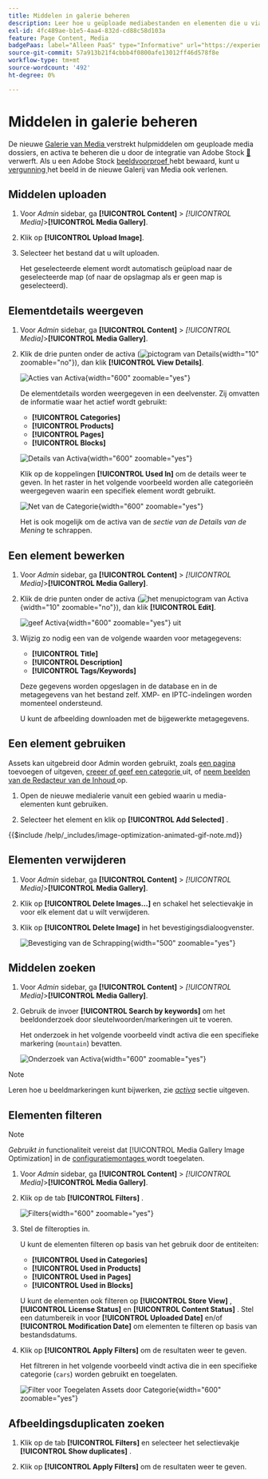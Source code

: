 ```yaml
---
title: Middelen in galerie beheren
description: Leer hoe u geüploade mediabestanden en elementen die u via Adobe Stock-integratie aanschaft, beheert.
exl-id: 4fc489ae-b1e5-4aa4-832d-cd88c58d103a
feature: Page Content, Media
badgePaas: label="Alleen PaaS" type="Informative" url="https://experienceleague.adobe.com/nl/docs/commerce/user-guides/product-solutions" tooltip="Is alleen van toepassing op Adobe Commerce op Cloud-projecten (door Adobe beheerde PaaS-infrastructuur) en op projecten in het veld."
source-git-commit: 57a913b21f4cbbb4f0800afe13012ff46d578f8e
workflow-type: tm+mt
source-wordcount: '492'
ht-degree: 0%

---
```


# Middelen in galerie beheren

De nieuwe [ Galerie van Media ](media-gallery.md) verstrekt hulpmiddelen om geuploade media dossiers, en activa te beheren die u door de integratie van Adobe Stock [&#128279;](adobe-stock.md) verwerft. Als u een Adobe Stock [ beeldvoorproef ](adobe-stock-save-preview.md) hebt bewaard, kunt u [ vergunning ](adobe-stock-license-image.md) het beeld in de nieuwe Galerij van Media ook verlenen.

## Middelen uploaden

1. Voor _Admin_ sidebar, ga **[!UICONTROL Content]** > _[!UICONTROL Media]_>**[!UICONTROL Media Gallery]**.

1. Klik op **[!UICONTROL Upload Image]**.

1. Selecteer het bestand dat u wilt uploaden.

   Het geselecteerde element wordt automatisch geüpload naar de geselecteerde map (of naar de opslagmap als er geen map is geselecteerd).

## Elementdetails weergeven

1. Voor _Admin_ sidebar, ga **[!UICONTROL Content]** > _[!UICONTROL Media]_>**[!UICONTROL Media Gallery]**.

1. Klik de drie punten onder de activa (![ pictogram van Details ](./assets/media-gallery-asset-menu-icon.png){width="10" zoomable="no"}), dan klik **[!UICONTROL View Details]**.

   ![ Acties van Activa ](./assets/media-gallery-asset-actions.png){width="600" zoomable="yes"}

   De elementdetails worden weergegeven in een deelvenster. Zij omvatten de informatie waar het actief wordt gebruikt:

   - **[!UICONTROL Categories]**
   - **[!UICONTROL Products]**
   - **[!UICONTROL Pages]**
   - **[!UICONTROL Blocks]**

   ![ Details van Activa ](./assets/media-gallery-asset-details.png){width="600" zoomable="yes"}

   Klik op de koppelingen **[!UICONTROL Used In]** om de details weer te geven. In het raster in het volgende voorbeeld worden alle categorieën weergegeven waarin een specifiek element wordt gebruikt.

   ![ Net van de Categorie ](./assets/media-gallery-asset-categories.png){width="600" zoomable="yes"}

   Het is ook mogelijk om de activa van de _sectie van de Details van de Mening_ te schrappen.

## Een element bewerken

1. Voor _Admin_ sidebar, ga **[!UICONTROL Content]** > _[!UICONTROL Media]_>**[!UICONTROL Media Gallery]**.

1. Klik de drie punten onder de activa (![ het menupictogram van Activa ](./assets/media-gallery-asset-menu-icon.png){width="10" zoomable="no"}), dan klik **[!UICONTROL Edit]**.

   ![ geef Activa ](./assets/media-gallery-edit-asset.png){width="600" zoomable="yes"} uit

1. Wijzig zo nodig een van de volgende waarden voor metagegevens:

   - **[!UICONTROL Title]**
   - **[!UICONTROL Description]**
   - **[!UICONTROL Tags/Keywords]**

   Deze gegevens worden opgeslagen in de database en in de metagegevens van het bestand zelf. XMP- en IPTC-indelingen worden momenteel ondersteund.

   U kunt de afbeelding downloaden met de bijgewerkte metagegevens.

## Een element gebruiken

Assets kan uitgebreid door Admin worden gebruikt, zoals [ een pagina ](page-add.md) toevoegen of uitgeven, [ creeer of geef een categorie ](../catalog/category-create.md) uit, of [ neem beelden van de Redacteur van de Inhoud ](editor-insert-image.md) op.

1. Open de nieuwe medialerie vanuit een gebied waarin u media-elementen kunt gebruiken.

1. Selecteer het element en klik op **[!UICONTROL Add Selected]** .

{{$include /help/_includes/image-optimization-animated-gif-note.md}}

## Elementen verwijderen

1. Voor _Admin_ sidebar, ga **[!UICONTROL Content]** > _[!UICONTROL Media]_>**[!UICONTROL Media Gallery]**.

1. Klik op **[!UICONTROL Delete Images...]** en schakel het selectievakje in voor elk element dat u wilt verwijderen.

1. Klik op **[!UICONTROL Delete Image]** in het bevestigingsdialoogvenster.

   ![ Bevestiging van de Schrapping ](./assets/media-gallery-bulk-delete-confirm.png){width="500" zoomable="yes"}

## Middelen zoeken

1. Voor _Admin_ sidebar, ga **[!UICONTROL Content]** > _[!UICONTROL Media]_>**[!UICONTROL Media Gallery]**.

1. Gebruik de invoer **[!UICONTROL Search by keywords]** om het beeldonderzoek door sleutelwoorden/markeringen uit te voeren.

   Het onderzoek in het volgende voorbeeld vindt activa die een specifieke markering (`mountain`) bevatten.

   ![ Onderzoek van Activa ](./assets/media-gallery-asset-search.png){width="600" zoomable="yes"}

>[!NOTE]
>
>Leren hoe u beeldmarkeringen kunt bijwerken, zie _[activa](#edit-an-asset)_ sectie uitgeven.

## Elementen filteren

>[!NOTE]
>
>_Gebruikt in_ functionaliteit vereist dat [!UICONTROL Media Gallery Image Optimization] in de [ configuratiemontages ](media-gallery-image-optimization.md) wordt toegelaten.

1. Voor _Admin_ sidebar, ga **[!UICONTROL Content]** > _[!UICONTROL Media]_>**[!UICONTROL Media Gallery]**.

1. Klik op de tab **[!UICONTROL Filters]** .

   ![ Filters ](./assets/media-gallery-filters.png){width="600" zoomable="yes"}

1. Stel de filteropties in.

   U kunt de elementen filteren op basis van het gebruik door de entiteiten:

   - **[!UICONTROL Used in Categories]**
   - **[!UICONTROL Used in Products]**
   - **[!UICONTROL Used in Pages]**
   - **[!UICONTROL Used in Blocks]**

   U kunt de elementen ook filteren op **[!UICONTROL Store View]** , **[!UICONTROL License Status]** en **[!UICONTROL Content Status]** . Stel een datumbereik in voor **[!UICONTROL Uploaded Date]** en/of **[!UICONTROL Modification Date]** om elementen te filteren op basis van bestandsdatums.

1. Klik op **[!UICONTROL Apply Filters]** om de resultaten weer te geven.

   Het filtreren in het volgende voorbeeld vindt activa die in een specifieke categorie (`cars`) worden gebruikt en toegelaten.

   ![ Filter voor Toegelaten Assets door Categorie ](./assets/media-gallery-filter-by-category.png){width="600" zoomable="yes"}

## Afbeeldingsduplicaten zoeken

1. Klik op de tab **[!UICONTROL Filters]** en selecteer het selectievakje **[!UICONTROL Show duplicates]** .

1. Klik op **[!UICONTROL Apply Filters]** om de resultaten weer te geven.
